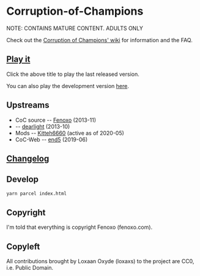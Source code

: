 # Corruption-of-Champions

NOTE: CONTAINS MATURE CONTENT. ADULTS ONLY

Check out the [Corruption of Champions' wiki](https://wiki.smutosaur.us/CoC) for information and the FAQ.

## [Play it](https://cocworld.now.sh)

Click the above title to play the last released version.

You can also play the development version [here](https://cocworld0.now.sh).

## Upstreams

- CoC source -- [Fenoxo](https://github.com/Fenoxo/Source) (2013-11)
- -- [dearlight](https://github.com/dearlight/Corruption-of-Champions) (2013-10)
- Mods -- [Kitteh6660](https://github.com/Kitteh6660/Corruption-of-Champions-Mod) (active as of 2020-05)
- CoC-Web -- [end5](https://github.com/end5/CoCWeb) (2019-06)

## [Changelog](./CHANGELOG.md)

## Develop

```txt
yarn parcel index.html
```

## Copyright

I'm told that everything is copyright Fenoxo (fenoxo.com).

## Copyleft

All contributions brought by Loxaan Oxyde (loxaxs) to the project are CC0, i.e. Public Domain.
